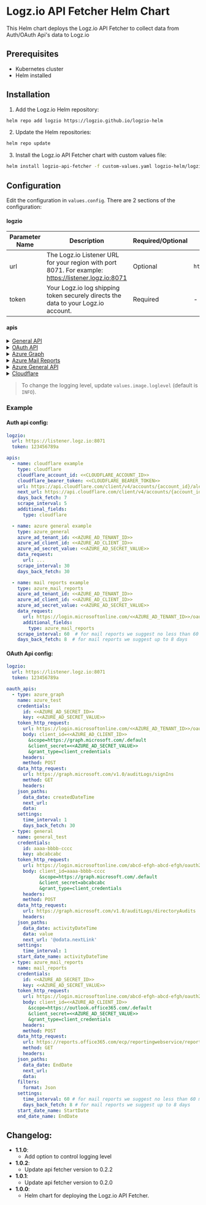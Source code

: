 # Logz.io API Fetcher Helm Chart

This Helm chart deploys the Logz.io API Fetcher to collect data from Auth/OAuth Api's data to Logz.io

## Prerequisites

- Kubernetes cluster
- Helm installed

## Installation

1. Add the Logz.io Helm repository:

  ```bash
  helm repo add logzio https://logzio.github.io/logzio-helm
  ```

2. Update the Helm repositories:

  ```bash
  helm repo update
  ```

3. Install the Logz.io API Fetcher chart with custom values file:

  ```bash
  helm install logzio-api-fetcher -f custom-values.yaml logzio-helm/logzio-api-fetcher
  ```

## Configuration

Edit the configuration in `values.config`. There are 2 sections of the configuration:

#### logzio

| Parameter Name | Description | Required/Optional | Default |
| --- | --- | ---| ---|
| url | The Logz.io Listener URL for your region with port 8071. For example: https://listener.logz.io:8071 | Optional | `https://listener.logz.io:8071` |
| token | Your Logz.io log shipping token securely directs the data to your Logz.io account. | Required | - |

#### apis

<details>
  <summary>
    <span><a href="https://github.com/logzio/logzio-api-fetcher/blob/main/src/apis/general/README.md">General API</a></span>
  </summary>

For structuring custom API calls use type `general` API with the parameters below.

## Configuration Options
| Parameter Name     | Description                                                                                                                       | Required/Optional | Default                     |
|--------------------|-----------------------------------------------------------------------------------------------------------------------------------|-------------------|-----------------------------|
| name               | Name of the API (custom name)                                                                                                     | Optional          | the defined `url`           |
| url                | The request URL                                                                                                                   | Required          | -                           |
| headers            | The request Headers                                                                                                               | Optional          | `{}`                        |
| body               | The request body                                                                                                                  | Optional          | -                           |
| method             | The request method (`GET` or `POST`)                                                                                              | Optional          | `GET`                       |
| pagination         | Pagination settings if needed (see [options below](#pagination-configuration-options))                                            | Optional          | -                           |
| next_url           | If needed to update the URL in next requests based on the last response. Supports using variables ([see below](#using-variables)) | Optional          | -                           |
| response_data_path | The path to the data inside the response                                                                                          | Optional          | response root               |
| additional_fields  | Additional custom fields to add to the logs before sending to logzio                                                              | Optional          | Add `type` as `api-fetcher` |
| scrape_interval    | Time interval to wait between runs (unit: `minutes`)                                                                              | Optional          | 1 (minute)                  |

## Pagination Configuration Options
If needed, you can configure pagination.

| Parameter Name   | Description                                                                                                                                      | Required/Optional                                  | Default |
|------------------|--------------------------------------------------------------------------------------------------------------------------------------------------|----------------------------------------------------|---------|
| type             | The pagination type (`url`, `body` or `headers`)                                                                                                 | Required                                           | -       |
| url_format       | If pagination type is `url`, configure the URL format used for the pagination. Supports using variables ([see below](#using-variables)).         | Required if pagination type is `url`               | -       |
| update_first_url | `True` or `False`; If pagination type is `url`, and it's required to append new params to the first request URL and not reset it completely.     | Optional if pagination type is `url`               | False   |
| headers_format   | If pagination type is `headers`, configure the headers format used for the pagination. Supports using variables ([see below](#using-variables)). | Required if pagination type is `headers`           | -       |
| body_format      | If pagination type is `body`, configure the body format used for the pagination. Supports using variables ([see below](#using-variables)).       | Required if pagination type is `body`              | -       |
| stop_indication  | When should the pagination end based on the response. (see [options below](#pagination-stop-indication-configuration)).                          | Optional (if not defined will stop on `max_calls`) | -       |
| max_calls        | Max calls that the pagination can make. (Supports up to 1000)                                                                                    | Optional                                           | 1000    |

## Pagination Stop Indication Configuration
| Parameter Name | Description                                                                             | Required/Optional                               | Default |
|----------------|-----------------------------------------------------------------------------------------|-------------------------------------------------|---------|
| field          | The name of the field in the response body, to search the stop indication at            | Required                                        | -       |
| condition      | The stop condition (`empty`, `equals` or `contains`)                                    | Required                                        | -       |
| value          | If condition is `equals` or `contains`, the value of the `field` that we should stop at | Required if condition is `equals` or `contains` | -       |

## Using Variables
Using variables allows taking values from the response of the first request, to structure the request after it.  
Mathematical operations `+` and `-` are supported, in order to add or reduce a number from the variable value.  

Use case examples for variable usage:
1. Update a date filter at every call
2. Update a page number in pagination

To use variables:
- Wrap the variable name in curly brackets
- Provide the full path to that variable in the response
- Add `res.` prefix to the path.

Example: Say this is my response:
```json
{
  "field": "value",
  "another_field": {
    "nested": 123
  },
  "num_arr": [1, 2, 3],
  "obj_arr": [
    {
      "field2": 345
    },
    {
      "field2": 567
    }
  ]
}
```
Paths to fields values are structured like so:
- `{res.field}` = `"value"`
- `{res.another_field.nested}` = `123`
- `{res.num_arr.[2]}` = `3`
- `{res.obj_arr.[0].field2}` = `345`

Using the fields values in the `next_url` for example like so:
```Yaml
next_url: https://logz.io/{res.field}/{res.obj_arr[0].field2}
```
Would update the URL at every call to have the value of the given fields from the response, in our example the url for the next call would be:
```
https://logz.io/value/345
```
And in the call after it, it would update again according to the response and the `next_url` structure, and so on.


</details>
<details>
  <summary>
    <span><a href="https://github.com/logzio/logzio-api-fetcher/tree/main/src/apis/oauth">OAuth API</a></span>
  </summary>

For structuring custom OAuth calls use type `oauth` API with the parameters below.

## Configuration Options
| Parameter Name    | Description                                                                                                                           | Required/Optional | Default                     |
|-------------------|---------------------------------------------------------------------------------------------------------------------------------------|-------------------|-----------------------------|
| name              | Name of the API (custom name)                                                                                                         | Optional          | the defined `url`           |
| token_request     | Nest here any detail relevant to the request to get the bearer access token. (Options in [General API](https://github.com/logzio/logzio-api-fetcher/tree/main/src/apis/general)) | Required          | -                           |
| data_request      | Nest here any detail relevant to the data request. (Options in [General API](https://github.com/logzio/logzio-api-fetcher/tree/main/src/apis/general))                           | Required          | -                           |
| scrape_interval   | Time interval to wait between runs (unit: `minutes`)                                                                                  | Optional          | 1 (minute)                  |
| additional_fields | Additional custom fields to add to the logs before sending to logzio                                                                  | Optional          | Add `type` as `api-fetcher` |

</details>
<details>
  <summary>
    <span><a href="https://github.com/logzio/logzio-api-fetcher/tree/main/src/apis/azure#azure-graph">Azure Graph</a></span>
  </summary>

For Azure Graph, use type `azure_graph` with the below parameters.

## Configuration Options
| Parameter Name                 | Description                                                          | Required/Optional | Default           |
|--------------------------------|----------------------------------------------------------------------|-------------------|-------------------|
| name                           | Name of the API (custom name)                                        | Optional          | `azure api`       |
| azure_ad_tenant_id             | The Azure AD Tenant id                                               | Required          | -                 |
| azure_ad_client_id             | The Azure AD Client id                                               | Required          | -                 |
| azure_ad_secret_value          | The Azure AD Secret value                                            | Required          | -                 |
| date_filter_key                | The name of key to use for the date filter in the request URL params | Optional          | `createdDateTime` |
| data_request.url               | The request URL                                                      | Required          | -                 |
| data_request.additional_fields | Additional custom fields to add to the logs before sending to logzio | Optional          | -                 |
| days_back_fetch                | The amount of days to fetch back in the first request                | Optional          | 1 (day)           |
| scrape_interval                | Time interval to wait between runs (unit: `minutes`)                 | Optional          | 1 (minute)        |

</details>

<details>
  <summary>
    <span><a href="https://github.com/logzio/logzio-api-fetcher/tree/main/src/apis/azure#azure-mail-reports">Azure Mail Reports</a></span>
  </summary>

For Azure Mail Reports, use type `azure_mail_reports` with the below parameters.

## Configuration Options
| Parameter Name                 | Description                                                                 | Required/Optional | Default     |
|--------------------------------|-----------------------------------------------------------------------------|-------------------|-------------|
| name                           | Name of the API (custom name)                                               | Optional          | `azure api` |
| azure_ad_tenant_id             | The Azure AD Tenant id                                                      | Required          | -           |
| azure_ad_client_id             | The Azure AD Client id                                                      | Required          | -           |
| azure_ad_secret_value          | The Azure AD Secret value                                                   | Required          | -           |
| start_date_filter_key          | The name of key to use for the start date filter in the request URL params. | Optional          | `startDate` |
| end_date_filter_key            | The name of key to use for the end date filter in the request URL params.   | Optional          | `EndDate`   |
| data_request.url               | The request URL                                                             | Required          | -           |
| data_request.additional_fields | Additional custom fields to add to the logs before sending to logzio        | Optional          | -           |
| days_back_fetch                | The amount of days to fetch back in the first request                       | Optional          | 1 (day)     |
| scrape_interval                | Time interval to wait between runs (unit: `minutes`)                        | Optional          | 1 (minute)  |


</details>
<details>
  <summary>
    <span><a href="https://github.com/logzio/logzio-api-fetcher/tree/main/src/apis/azure#azure-general">Azure General API</a></span>
  </summary>

For structuring custom general Azure API calls use type `azure_general` API with the parameters below.

## Configuration Options
| Parameter Name        | Description                                                                                                 | Required/Optional | Default     |
|-----------------------|-------------------------------------------------------------------------------------------------------------|-------------------|-------------|
| name                  | Name of the API (custom name)                                                                               | Optional          | `azure api` |
| azure_ad_tenant_id    | The Azure AD Tenant id                                                                                      | Required          | -           |
| azure_ad_client_id    | The Azure AD Client id                                                                                      | Required          | -           |
| azure_ad_secret_value | The Azure AD Secret value                                                                                   | Required          | -           |
| data_request          | Nest here any detail relevant to the data request. (Options in [General API](https://github.com/logzio/logzio-api-fetcher/tree/main/src/apis/general)) | Required          | -           |
| days_back_fetch       | The amount of days to fetch back in the first request                                                       | Optional          | 1 (day)     |
| scrape_interval       | Time interval to wait between runs (unit: `minutes`)                                                        | Optional          | 1 (minute)  |

</details>
<details>
  <summary>
    <span><a href="https://github.com/logzio/logzio-api-fetcher/tree/main/src/apis/cloudflare">Cloudflare</a></span>
  </summary>

For Cloudflare API, use type as `cloudflare`.  
By default `cloudflare` API type:

- has built in pagination settings
- sets the `response_data_path` to `result` field.

## Configuration Options
| Parameter Name          | Description                                                                                                                                | Required/Optional | Default           |
|-------------------------|--------------------------------------------------------------------------------------------------------------------------------------------|-------------------|-------------------|
| name                    | Name of the API (custom name)                                                                                                              | Optional          | the defined `url` |
| cloudflare_account_id   | The CloudFlare Account ID                                                                                                                  | Required          | -                 |
| cloudflare_bearer_token | The Cloudflare Bearer token                                                                                                                | Required          | -                 |
| url                     | The request URL                                                                                                                            | Required          | -                 |
| next_url                | If needed to update the URL in next requests based on the last response. Supports using variables (see [General API](https://github.com/logzio/logzio-api-fetcher/tree/main/src/apis/general)) | Optional          | -                 |
| additional_fields       | Additional custom fields to add to the logs before sending to logzio                                                                       | Optional          | -                 |
| scrape_interval         | Time interval to wait between runs (unit: `minutes`)                                                                                       | Optional          | 1 (minute)        |
| pagination_off          | True if builtin pagination should be off, False otherwise                                                                                  | Optional          | `False`           |

</details>

> To change the logging level, update `values.image.loglevel` (default is `INFO`).

### Example

#### Auth api config:

```yaml
logzio:
  url: https://listener.logz.io:8071
  token: 123456789a

apis:
  - name: cloudflare example
    type: cloudflare
    cloudflare_account_id: <<CLOUDFLARE_ACCOUNT_ID>>
    cloudflare_bearer_token: <<CLOUDFLARE_BEARER_TOKEN>>
    url: https://api.cloudflare.com/client/v4/accounts/{account_id}/alerting/v3/history
    next_url: https://api.cloudflare.com/client/v4/accounts/{account_id}/alerting/v3/history?since={res.result.[0].sent}
    days_back_fetch: 7
    scrape_interval: 5
    additional_fields:
      type: cloudflare

  - name: azure general example
    type: azure_general
    azure_ad_tenant_id: <<AZURE_AD_TENANT_ID>>
    azure_ad_client_id: <<AZURE_AD_CLIENT_ID>>
    azure_ad_secret_value: <<AZURE_AD_SECRET_VALUE>>
    data_request:
      url: ...
    scrape_interval: 30
    days_back_fetch: 30

  - name: mail reports example
    type: azure_mail_reports
    azure_ad_tenant_id: <<AZURE_AD_TENANT_ID>>
    azure_ad_client_id: <<AZURE_AD_CLIENT_ID>>
    azure_ad_secret_value: <<AZURE_AD_SECRET_VALUE>>
    data_request:
      url: https://login.microsoftonline.com/<<AZURE_AD_TENANT_ID>>/oauth2/v2.0/token
      additional_fields:
        type: azure_mail_reports
    scrape_interval: 60  # for mail reports we suggest no less than 60 minutes
    days_back_fetch: 8  # for mail reports we suggest up to 8 days

```

#### OAuth Api config:

```yaml
logzio:
  url: https://listener.logz.io:8071
  token: 123456789a

oauth_apis:
  - type: azure_graph
    name: azure_test
    credentials:
      id: <<AZURE_AD_SECRET_ID>>
      key: <<AZURE_AD_SECRET_VALUE>>
    token_http_request:
      url: https://login.microsoftonline.com/<<AZURE_AD_TENANT_ID>>/oauth2/v2.0/token
      body: client_id=<<AZURE_AD_CLIENT_ID>>
        &scope=https://graph.microsoft.com/.default
        &client_secret=<<AZURE_AD_SECRET_VALUE>>
        &grant_type=client_credentials
      headers:
      method: POST
    data_http_request:
      url: https://graph.microsoft.com/v1.0/auditLogs/signIns
      method: GET
      headers:
    json_paths:
      data_date: createdDateTime
      next_url:
      data:
    settings:
      time_interval: 1
      days_back_fetch: 30
  - type: general
    name: general_test
    credentials:
      id: aaaa-bbbb-cccc
      key: abcabcabc
    token_http_request:
      url: https://login.microsoftonline.com/abcd-efgh-abcd-efgh/oauth2/v2.0/token
      body: client_id=aaaa-bbbb-cccc
            &scope=https://graph.microsoft.com/.default
            &client_secret=abcabcabc
            &grant_type=client_credentials
      headers:
      method: POST
    data_http_request:
      url: https://graph.microsoft.com/v1.0/auditLogs/directoryAudits
      headers:
    json_paths:
      data_date: activityDateTime
      data: value
      next_url: '@odata.nextLink'
    settings:
      time_interval: 1
    start_date_name: activityDateTime
  - type: azure_mail_reports
    name: mail_reports
    credentials:
      id: <<AZURE_AD_SECRET_ID>>
      key: <<AZURE_AD_SECRET_VALUE>>
    token_http_request:
      url: https://login.microsoftonline.com/abcd-efgh-abcd-efgh/oauth2/v2.0/token
      body: client_id=<<AZURE_AD_CLIENT_ID>>
        &scope=https://outlook.office365.com/.default
        &client_secret=<<AZURE_AD_SECRET_VALUE>>
        &grant_type=client_credentials
      headers:
      method: POST
    data_http_request:
      url: https://reports.office365.com/ecp/reportingwebservice/reporting.svc/MessageTrace
      method: GET
      headers:
    json_paths:
      data_date: EndDate
      next_url:
      data:
    filters:
      format: Json
    settings:
      time_interval: 60 # for mail reports we suggest no less than 60 minutes
      days_back_fetch: 8 # for mail reports we suggest up to 8 days
    start_date_name: StartDate
    end_date_name: EndDate

```

## Changelog:
- **1.1.0**:
  - Add option to control logging level
- **1.0.2**:
  - Update api fetcher version to 0.2.2
- **1.0.1**:
  - Update api fetcher version to 0.2.0
- **1.0.0**:
  - Helm chart for deploying the Logz.io API Fetcher.
